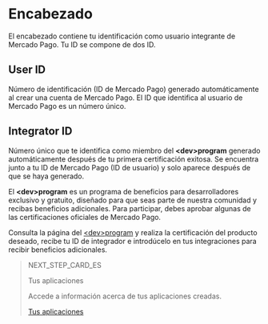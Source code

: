 # Encabezado
 
El encabezado contiene tu identificación como usuario integrante de Mercado Pago. Tu ID se compone de dos ID.
 
## User ID
 
Número de identificación (ID de Mercado Pago) generado automáticamente al crear una cuenta de Mercado Pago. El ID que identifica al usuario de Mercado Pago es un número único.
 
## Integrator ID
 
Número único que te identifica como miembro del **&lt;dev&gt;program** generado automáticamente después de tu primera certificación exitosa. Se encuentra junto a tu ID de Mercado Pago (ID de usuario) y solo aparece después de que se haya generado.
 
El **&lt;dev&gt;program** es un programa de beneficios para desarrolladores exclusivo y gratuito, diseñado para que seas parte de nuestra comunidad y recibas beneficios adicionales. Para participar, debes aprobar algunas de las certificaciones oficiales de Mercado Pago.
 
Consulta la página del [&lt;dev&gt;program](https://www.mercadopago[FAKER][URL][DOMAIN]/developers/es/developer-program) y realiza la certificación del producto deseado, recibe tu ID de integrador e introdúcelo en tus integraciones para recibir beneficios adicionales.

> NEXT_STEP_CARD_ES
>
> Tus aplicaciones
>
> Accede a información acerca de tus aplicaciones creadas.
>
> [Tus aplicaciones](https://www.mercadopago[FAKER][URL][DOMAIN]/developers/es/guides/resources/dashboard/applications)